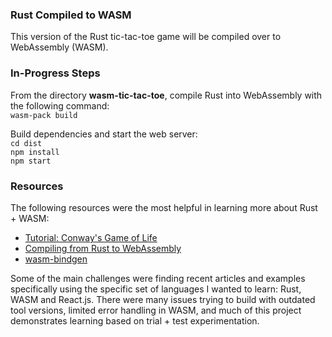 ###  Rust Compiled to WASM

This version of the Rust tic-tac-toe game will be compiled over to WebAssembly (WASM). 

### In-Progress Steps 

From the directory **wasm-tic-tac-toe**, compile Rust into WebAssembly with the following command:  
  `wasm-pack build`

Build dependencies and start the web server:  
  `cd dist`  
  `npm install`  
  `npm start`  





### Resources

The following resources were the most helpful in learning more about Rust + WASM:
*  [Tutorial: Conway's Game of Life](https://rustwasm.github.io/docs/book/game-of-life/introduction.html)
*  [Compiling from Rust to WebAssembly](https://developer.mozilla.org/en-US/docs/WebAssembly/Rust_to_wasm)
*  [wasm-bindgen](https://rustwasm.github.io/docs/wasm-bindgen/introduction.html)

Some of the main challenges were finding recent articles and examples specifically using the specific set of languages I wanted to learn: Rust, WASM and React.js. There were many issues trying to build with outdated tool versions, limited error handling in WASM, and much of this project demonstrates learning based on trial + test experimentation.


